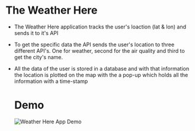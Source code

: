 # The Weather Here

- The Weather Here application tracks the user's loaction (lat & lon) and sends it to it's API 
- To get the specific data the API sends the user's location to three different API's.
  One for weather, second for the air quality and third to get the city's name.
- All the data of the user is stored in a database and with that information the location is
  plotted on the map with the a pop-up which holds all the information with a time-stamp
  
  # Demo
  
  ![Weather Here App Demo](weatherhereapp.gif)
